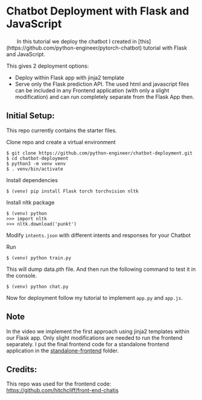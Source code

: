 # Chatbot Deployment with Flask and JavaScript
<img src="https://www.lifeofautomation.com/wp-content/uploads/2020/05/adobestock_194734459-1-2048x1365.jpeg" id="img" style="width: 24px; height: 16px;">
In this tutorial we deploy the chatbot I created in [this](https://github.com/python-engineer/pytorch-chatbot) tutorial with Flask and JavaScript.

This gives 2 deployment options:
- Deploy within Flask app with jinja2 template
- Serve only the Flask prediction API. The used html and javascript files can be included in any Frontend application (with only a slight modification) and can run completely separate from the Flask App then.

## Initial Setup:
This repo currently contains the starter files.

Clone repo and create a virtual environment
```
$ git clone https://github.com/python-engineer/chatbot-deployment.git
$ cd chatbot-deployment
$ python3 -m venv venv
$ . venv/bin/activate
```
Install dependencies
```
$ (venv) pip install Flask torch torchvision nltk
```
Install nltk package
```
$ (venv) python
>>> import nltk
>>> nltk.download('punkt')
```
Modify `intents.json` with different intents and responses for your Chatbot

Run
```
$ (venv) python train.py
```
This will dump data.pth file. And then run
the following command to test it in the console.
```
$ (venv) python chat.py
```

Now for deployment follow my tutorial to implement `app.py` and `app.js`.


## Note
In the video we implement the first approach using jinja2 templates within our Flask app. Only slight modifications are needed to run the frontend separately. I put the final frontend code for a standalone frontend application in the [standalone-frontend](/standalone-frontend) folder.

## Credits:
This repo was used for the frontend code:
https://github.com/hitchcliff/front-end-chatjs
